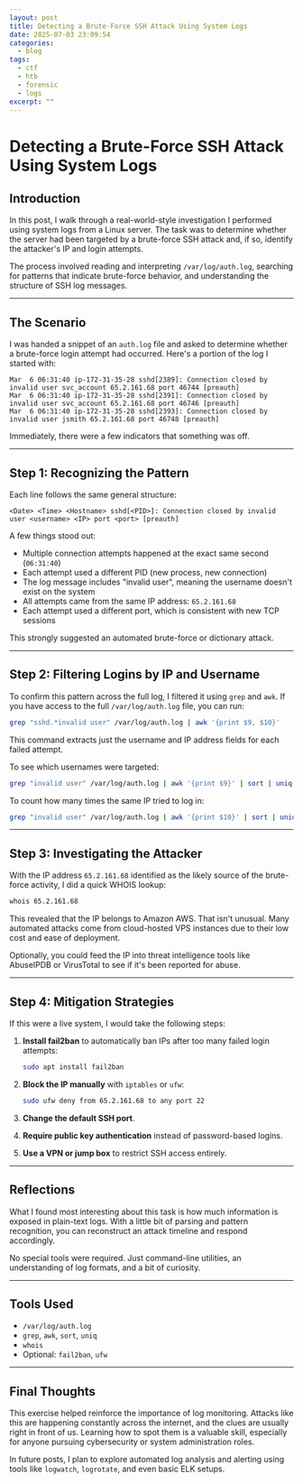 ```yaml
---
layout: post
title: Detecting a Brute-Force SSH Attack Using System Logs
date: 2025-07-03 23:09:54
categories:
  - blog
tags:
  - ctf
  - htb
  - forensic
  - logs
excerpt: ""
---
```

# Detecting a Brute-Force SSH Attack Using System Logs

## Introduction

In this post, I walk through a real-world-style investigation I performed using system logs from a Linux server. The task was to determine whether the server had been targeted by a brute-force SSH attack and, if so, identify the attacker's IP and login attempts.

The process involved reading and interpreting `/var/log/auth.log`, searching for patterns that indicate brute-force behavior, and understanding the structure of SSH log messages.

---

## The Scenario

I was handed a snippet of an `auth.log` file and asked to determine whether a brute-force login attempt had occurred. Here's a portion of the log I started with:

```
Mar  6 06:31:40 ip-172-31-35-28 sshd[2389]: Connection closed by invalid user svc_account 65.2.161.68 port 46744 [preauth]
Mar  6 06:31:40 ip-172-31-35-28 sshd[2391]: Connection closed by invalid user svc_account 65.2.161.68 port 46746 [preauth]
Mar  6 06:31:40 ip-172-31-35-28 sshd[2393]: Connection closed by invalid user jsmith 65.2.161.68 port 46748 [preauth]
```

Immediately, there were a few indicators that something was off.

---

## Step 1: Recognizing the Pattern

Each line follows the same general structure:

```
<Date> <Time> <Hostname> sshd[<PID>]: Connection closed by invalid user <username> <IP> port <port> [preauth]
```

A few things stood out:

- Multiple connection attempts happened at the exact same second (`06:31:40`)
- Each attempt used a different PID (new process, new connection)
- The log message includes "invalid user", meaning the username doesn't exist on the system
- All attempts came from the same IP address: `65.2.161.68`
- Each attempt used a different port, which is consistent with new TCP sessions

This strongly suggested an automated brute-force or dictionary attack.

---

## Step 2: Filtering Logins by IP and Username

To confirm this pattern across the full log, I filtered it using `grep` and `awk`. If you have access to the full `/var/log/auth.log` file, you can run:

```bash
grep "sshd.*invalid user" /var/log/auth.log | awk '{print $9, $10}'
```

This command extracts just the username and IP address fields for each failed attempt.

To see which usernames were targeted:

```bash
grep "invalid user" /var/log/auth.log | awk '{print $9}' | sort | uniq -c | sort -nr
```

To count how many times the same IP tried to log in:

```bash
grep "invalid user" /var/log/auth.log | awk '{print $10}' | sort | uniq -c | sort -nr
```

---

## Step 3: Investigating the Attacker

With the IP address `65.2.161.68` identified as the likely source of the brute-force activity, I did a quick WHOIS lookup:

```bash
whois 65.2.161.68
```

This revealed that the IP belongs to Amazon AWS. That isn't unusual. Many automated attacks come from cloud-hosted VPS instances due to their low cost and ease of deployment.

Optionally, you could feed the IP into threat intelligence tools like AbuseIPDB or VirusTotal to see if it's been reported for abuse.

---

## Step 4: Mitigation Strategies

If this were a live system, I would take the following steps:

1. **Install fail2ban** to automatically ban IPs after too many failed login attempts:

    ```bash
    sudo apt install fail2ban
    ```

2. **Block the IP manually** with `iptables` or `ufw`:

    ```bash
    sudo ufw deny from 65.2.161.68 to any port 22
    ```

3. **Change the default SSH port**.

4. **Require public key authentication** instead of password-based logins.

5. **Use a VPN or jump box** to restrict SSH access entirely.

---

## Reflections

What I found most interesting about this task is how much information is exposed in plain-text logs. With a little bit of parsing and pattern recognition, you can reconstruct an attack timeline and respond accordingly.

No special tools were required. Just command-line utilities, an understanding of log formats, and a bit of curiosity.

---

## Tools Used

- `/var/log/auth.log`
- `grep`, `awk`, `sort`, `uniq`
- `whois`
- Optional: `fail2ban`, `ufw`

---

## Final Thoughts

This exercise helped reinforce the importance of log monitoring. Attacks like this are happening constantly across the internet, and the clues are usually right in front of us. Learning how to spot them is a valuable skill, especially for anyone pursuing cybersecurity or system administration roles.

In future posts, I plan to explore automated log analysis and alerting using tools like `logwatch`, `logrotate`, and even basic ELK setups.
